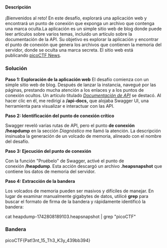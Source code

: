 #### Descripción

¡Bienvenidos al reto! En este desafío, explorará una aplicación web y encontrará un punto de conexión que exponga un archivo que contenga una marca oculta.La aplicación es un simple sitio web de blog donde puede leer artículos sobre varios temas, incluido un artículo sobre la documentación de la API. Su objetivo es explorar la aplicación y encontrar el punto de conexión que genera los archivos que contienen la memoria del servidor, donde se oculta una marca secreta. El sitio web está publicando [picoCTF News](http://verbal-sleep.picoctf.net:49514/).

### Solución

**Paso 1: Exploración de la aplicación web**
El desafío comienza con un simple sitio web de blog. Después de lanzar la instancia, navegué por las páginas, prestando mucha atención a los enlaces y a los puntos de conexión ocultos. Un artículo titulado [_Documentación de API_](http://verbal-sleep.picoctf.net:59989/api-docs) se destacó. Al hacer clic en él, me redirigí a **/api-docs,** que alojaba Swagger UI, una herramienta para visualizar e interactuar con las API.

**Paso 2: Identificación del punto de conexión crítico**

Swagger reveló varias rutas de API, pero el punto **de conexión /heapdump** en la sección _Diagnóstico_ me llamó la atención. La descripción insinuaba la generación de un volcado de memoria, alineado con el nombre del desafío.

**Paso 3: Ejecución del punto de conexión**

Con la función "Pruébelo" de Swagger, activé el punto de conexión **/heapdump**. Esta acción descargó un archivo **.heapsnapshot** que contiene los datos de memoria del servidor.

**Paso 4: Extracción de la bandera**

Los volcados de memoria pueden ser masivos y difíciles de manejar. En lugar de examinar manualmente gigabytes de datos, utilicé **grep** para buscar el formato de firma de la bandera y rápidamente identificó la bandera:

cat heapdump-1742808189103.heapsnapshot | grep "picoCTF"

### Bandera
picoCTF{Pat!3nt_15_Th3_K3y_439bb394}